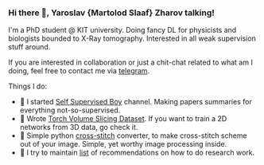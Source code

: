 ### Hi there 👋, Yaroslav {Martolod Slaaf} Zharov talking!

I'm a PhD student @ KIT university. Doing fancy DL for physicists and biologists bounded to X-Ray tomography. Interested in all weak supervision stuff around.

If you are interested in collaboration or just a chit-chat related to what am I doing, feel free to contact me via [telegram](https://t.me/martolod).

Things I do:
- 🦮 I started [Self Supervised Boy](https://t.me/selfsupervised) channel. Making papers summaries for everything not-so-supervised.
- 🔪 Wrote [Torch Volume Slicing Dataset](https://github.com/MartSlaaf/TVSD). If you want to train a 2D networks from 3D data, go check it.
- 🧵 Simple python [cross-stitch](https://github.com/MartSlaaf/cross-stitch) converter, to make cross-stitch scheme out of your image. Simple, yet worthy image processing inside.
- 🔬 I try to maintain [list](https://github.com/MartSlaaf/MartSlaaf/blob/main/science_tips-n-tricks.md) of recommendations on how to do research work.
